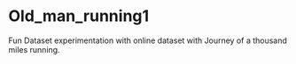 # Old_man_running1
Fun Dataset experimentation with online dataset with Journey of a thousand miles running.
